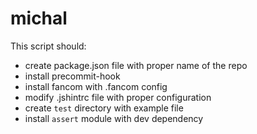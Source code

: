 michal
======

This script should:

  * create package.json file with proper name of the repo
  * install precommit-hook
  * install fancom with .fancom config
  * modify .jshintrc file with proper configuration
  * create `test` directory with example file
  * install `assert` module with dev dependency
